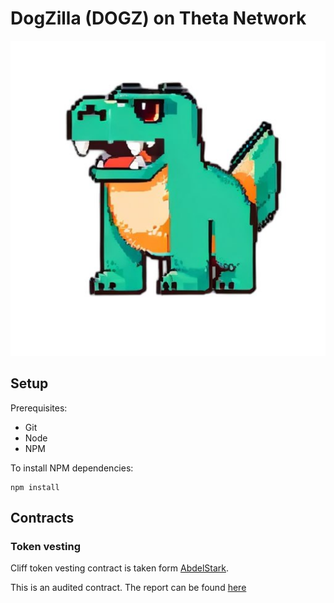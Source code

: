 # DogZilla (DOGZ) on Theta Network

![DogZilla](./img/icon.jpeg)

## Setup

Prerequisites:
* Git
* Node
* NPM

To install NPM dependencies:

```
npm install
```

## Contracts 
### Token vesting

Cliff token vesting contract is taken form [AbdelStark](https://github.com/AbdelStark/token-vesting-contracts). 

This is an audited contract. The report can be found [here](https://github.com/AbdelStark/token-vesting-contracts/blob/main/audits/hacken_audit_report.pdf)

